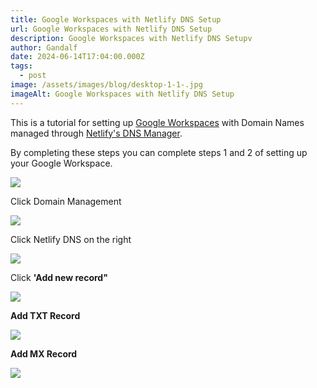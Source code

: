 ```yaml
---
title: Google Workspaces with Netlify DNS Setup
url: Google Workspaces with Netlify DNS Setup
description: Google Workspaces with Netlify DNS Setupv
author: Gandalf
date: 2024-06-14T17:04:00.000Z
tags:
  - post
image: /assets/images/blog/desktop-1-1-.jpg
imageAlt: Google Workspaces with Netlify DNS Setup
---
```

This is a tutorial for setting up [Google Workspaces](https://workspace.google.com/) with Domain Names managed through [Netlify's DNS Manager](https://docs.netlify.com/domains-https/netlify-dns/).

By completing these steps you can complete steps 1 and 2 of setting up your Google Workspace.

![](/assets/images/blog/screenshot-2024-06-17-at-2.25.27 pm.png)

Click Domain Management

![](/assets/images/blog/screenshot-2024-06-17-at-2.18.59 pm.png)

Click Netlify DNS on the right

![](/assets/images/blog/screenshot-2024-06-17-at-2.14.45 pm.png)

Click **'Add new record"**

![](/assets/images/blog/screenshot-2024-06-17-at-3.39.58 pm.png)

**Add TXT Record**

![](/assets/images/blog/screenshot-2024-06-17-at-2.27.30 pm.png)

**Add MX Record**

![](/assets/images/blog/screenshot-2024-06-17-at-4.08.19 pm.png)
